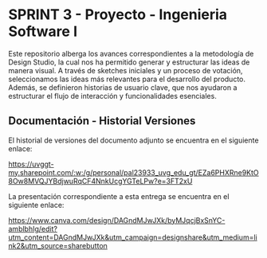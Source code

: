 # SPRINT 3 - Proyecto - Ingenieria Software I

Este repositorio alberga los avances correspondientes a la metodología de Design Studio, la cual nos ha permitido generar y estructurar las ideas de manera visual. A través de sketches iniciales y un proceso de votación, seleccionamos las ideas más relevantes para el desarrollo del producto. Además, se definieron historias de usuario clave, que nos ayudaron a estructurar el flujo de interacción y funcionalidades esenciales.

## Documentación - Historial Versiones

El historial de versiones del documento adjunto se encuentra en el siguiente enlace:

https://uvggt-my.sharepoint.com/:w:/g/personal/pal23933_uvg_edu_gt/EZa6PHXRne9KtO8Ow8MVQJYBdjwuRqCF4NnkUcgYGTeLPw?e=3FT2xU

La presentación correspondiente a esta entrega se encuentra en el siguiente enlace:

https://www.canva.com/design/DAGndMJwJXk/byMJqcjBxSnYC-amblbhIg/edit?utm_content=DAGndMJwJXk&utm_campaign=designshare&utm_medium=link2&utm_source=sharebutton